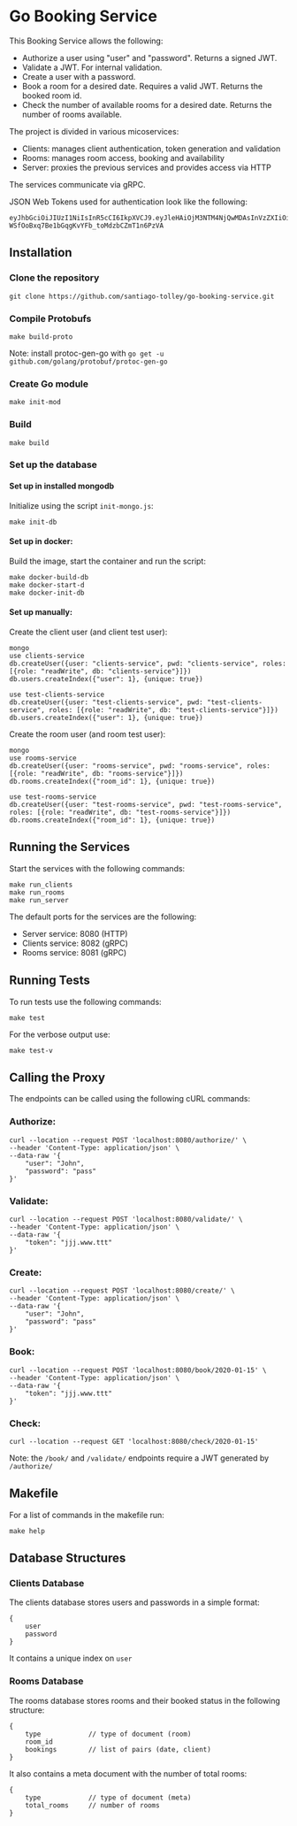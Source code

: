 # Go Booking Service
This Booking Service allows the following:
- Authorize a user using "user" and "password". Returns a signed JWT.
- Validate a JWT. For internal validation.
- Create a user with a password.
- Book a room for a desired date. Requires a valid JWT. Returns the booked room id.
- Check the number of available rooms for a desired date. Returns the number of rooms available.

The project is divided in various micoservices:
- Clients: manages client authentication, token generation and validation
- Rooms: manages room access, booking and availability
- Server: proxies the previous services and provides access via HTTP

The services communicate via gRPC.

JSON Web Tokens used for authentication look like the following:
```
eyJhbGciOiJIUzI1NiIsInR5cCI6IkpXVCJ9.eyJleHAiOjM3NTM4NjQwMDAsInVzZXIiOiJDaGFybGVzIn0.G6W-WSfOoBxq7Be1bGqgKvYFb_toMdzbCZmT1n6PzVA
```

## Installation

### Clone the repository
```
git clone https://github.com/santiago-tolley/go-booking-service.git
```
### Compile Protobufs
```
make build-proto
```
Note: install protoc-gen-go with `go get -u github.com/golang/protobuf/protoc-gen-go`

### Create Go module
```
make init-mod
```

### Build
```
make build
```

### Set up the database
#### Set up in installed mongodb
Initialize using the script `init-mongo.js`:
```
make init-db
```

#### Set up in docker:
Build the image, start the container and run the script:
```
make docker-build-db
make docker-start-d
make docker-init-db
```

#### Set up manually:
Create the client user (and client test user):
```
mongo
use clients-service
db.createUser({user: "clients-service", pwd: "clients-service", roles: [{role: "readWrite", db: "clients-service"}]})
db.users.createIndex({"user": 1}, {unique: true})

use test-clients-service
db.createUser({user: "test-clients-service", pwd: "test-clients-service", roles: [{role: "readWrite", db: "test-clients-service"}]})
db.users.createIndex({"user": 1}, {unique: true})
```

Create the room user (and room test user):
```
mongo
use rooms-service
db.createUser({user: "rooms-service", pwd: "rooms-service", roles: [{role: "readWrite", db: "rooms-service"}]})
db.rooms.createIndex({"room_id": 1}, {unique: true})

use test-rooms-service
db.createUser({user: "test-rooms-service", pwd: "test-rooms-service", roles: [{role: "readWrite", db: "test-rooms-service"}]})
db.rooms.createIndex({"room_id": 1}, {unique: true})
```


## Running the Services
Start the services with the following commands:
```
make run_clients
make run_rooms
make run_server
```
The default ports for the services are the following:
- Server service: 8080 (HTTP)
- Clients service: 8082 (gRPC)
- Rooms service: 8081 (gRPC)

## Running Tests
To run tests use the following commands:
```
make test
```

For the verbose output use: 
```
make test-v
```

## Calling the Proxy
The endpoints can be called using the following cURL commands:
### Authorize: 
```
curl --location --request POST 'localhost:8080/authorize/' \
--header 'Content-Type: application/json' \
--data-raw '{
	"user": "John",
	"password": "pass"
}'
```

### Validate: 
```
curl --location --request POST 'localhost:8080/validate/' \
--header 'Content-Type: application/json' \
--data-raw '{
	"token": "jjj.www.ttt"
}'
```

### Create: 
```
curl --location --request POST 'localhost:8080/create/' \
--header 'Content-Type: application/json' \
--data-raw '{
	"user": "John",
	"password": "pass"
}'
```

### Book: 
```
curl --location --request POST 'localhost:8080/book/2020-01-15' \
--header 'Content-Type: application/json' \
--data-raw '{
	"token": "jjj.www.ttt"
}'
```

### Check: 
```
curl --location --request GET 'localhost:8080/check/2020-01-15'
```
Note: the `/book/` and `/validate/` endpoints require a JWT generated by `/authorize/`

## Makefile
For a list of commands in the makefile run:
```
make help
```

## Database Structures
### Clients Database
The clients database stores users and passwords in a simple format:
```
{
	user 
	password 
}
```
It contains a unique index on `user` 

### Rooms Database
The rooms database stores rooms and their booked status in the following structure:
```
{
	type 			// type of document (room)
	room_id 
	bookings 		// list of pairs (date, client)
}
```
It also contains a meta document with the number of total rooms:  
```
{
	type 			// type of document (meta)
	total_rooms 	// number of rooms
}
```